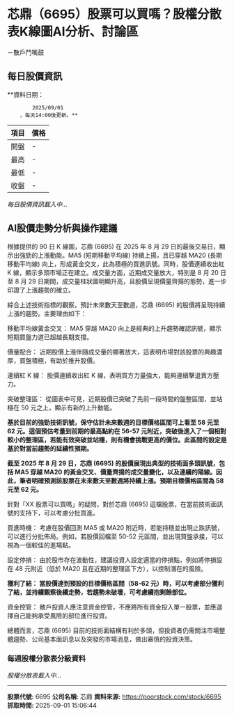 # 芯鼎（6695）股票可以買嗎？股權分散表K線圖AI分析、討論區
－散戶鬥嘴鼓

## 每日股價資訊

**資料日期：
        
            2025/09/01
        ，每天14:00後更新。**

| 項目 | 價格 |
|------|------|
| 開盤 | - |
| 最高 | - |
| 最低 | - |
| 收盤 | - |

*每日股價資訊載入中...*

## AI股價走勢分析與操作建議

根據提供的 90 日 K 線圖，芯鼎 (6695) 在 2025 年 8 月 29 日的最後交易日，顯示出強勁的上漲動能。MA5 (短期移動平均線) 持續上揚，且已穿越 MA20 (長期移動平均線) 向上，形成黃金交叉，此為積極的買進訊號。同時，股價連續收出紅 K 線，顯示多頭市場正在建立。成交量方面，近期成交量放大，特別是 8 月 20 日至 8 月 29 日期間，成交量柱狀圖明顯升高，且股價呈現價量齊揚的態勢，進一步印證了上漲趨勢的確立。

綜合上述技術指標的觀察，預計未來數天至數週，芯鼎 (6695) 的股價將呈現持續上漲的趨勢。主要理由如下：

移動平均線黃金交叉： MA5 穿越 MA20 向上是經典的上升趨勢確認訊號，顯示短期買盤力道已超越長期支撐。

價量配合： 近期股價上漲伴隨成交量的顯著放大，這表明市場對該股票的興趣濃厚，買盤積極，有助於推升股價。

連續紅 K 線： 股價連續收出紅 K 線，表明買方力量強大，能夠連續擊退賣方壓力。

突破整理區： 從圖表中可見，近期股價已突破了先前一段時間的盤整區間，並站穩在 50 元之上，顯示有新的上升動能。

**基於目前的強勁技術訊號，保守估計未來數週的目標價格區間可上看至 58 元至 62 元。這個預估考量到前期的最高點約在 56-57 元附近，突破後進入了一個相對較小的整理區，若能有效突破並站穩，則有機會挑戰更高的價位。此區間的設定是基於對當前趨勢的延續性預期。**

**截至 2025 年 8 月 29 日，芯鼎 (6695) 的股價展現出典型的技術面多頭訊號，包括 MA5 穿越 MA20 的黃金交叉、價量齊揚的成交量變化，以及連續的陽線。因此，筆者明確預測該股票在未來數天至數週將持續上漲。預期目標價格區間為 58 元至 62 元。**

針對「XX 股票可以買嗎」的疑問，對於芯鼎 (6695) 這檔股票，在當前技術面訊號的支持下，可以考慮分批買進。

買進時機： 考慮在股價回測 MA5 或 MA20 附近時，若能持穩並出現止跌訊號，可以進行分批佈局。例如，若股價回檔至 50-52 元區間，並出現買盤承接，可以視為一個較佳的進場點。

設定停損： 由於股市存在波動性，建議投資人設定適當的停損點，例如將停損設在 48 元附近（低於 MA20 且在近期的整理區下方），以控制潛在的風險。

**獲利了結： 當股價達到預設的目標價格區間（58-62 元）時，可以考慮部分獲利了結，並持續觀察後續走勢，若趨勢未破壞，可考慮續抱剩餘部位。**

資金控管： 散戶投資人應注意資金控管，不應將所有資金投入單一股票，並應選擇自己能夠承受風險的部位進行投資。

總體而言，芯鼎 (6695) 目前的技術面結構有利於多頭，但投資者仍需關注市場整體趨勢、公司基本面訊息以及突發的市場消息，做出審慎的投資決策。

### 每週股權分散表分級資料

*股權分散表載入中...*

---

**股票代號:** 6695
**公司名稱:** 芯鼎
**資料來源:** https://poorstock.com/stock/6695
**抓取時間:** 2025-09-01 15:06:44